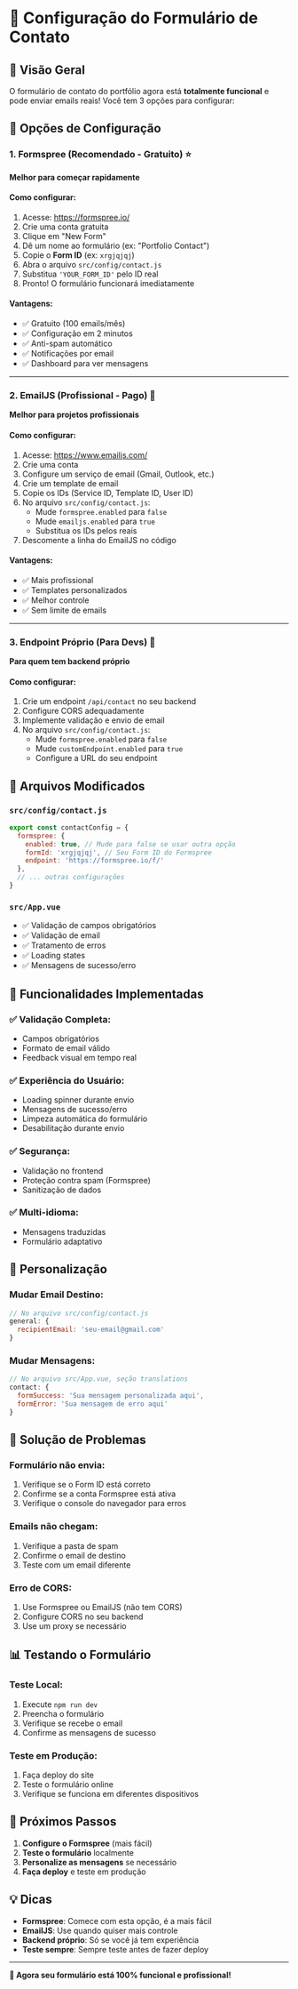 # 📧 Configuração do Formulário de Contato

## 🎯 Visão Geral
O formulário de contato do portfólio agora está **totalmente funcional** e pode enviar emails reais! Você tem 3 opções para configurar:

## 🚀 Opções de Configuração

### 1. **Formspree (Recomendado - Gratuito)** ⭐
**Melhor para começar rapidamente**

#### Como configurar:
1. Acesse: https://formspree.io/
2. Crie uma conta gratuita
3. Clique em "New Form"
4. Dê um nome ao formulário (ex: "Portfolio Contact")
5. Copie o **Form ID** (ex: `xrgjqjqj`)
6. Abra o arquivo `src/config/contact.js`
7. Substitua `'YOUR_FORM_ID'` pelo ID real
8. Pronto! O formulário funcionará imediatamente

#### Vantagens:
- ✅ Gratuito (100 emails/mês)
- ✅ Configuração em 2 minutos
- ✅ Anti-spam automático
- ✅ Notificações por email
- ✅ Dashboard para ver mensagens

---

### 2. **EmailJS (Profissional - Pago)** 💼
**Melhor para projetos profissionais**

#### Como configurar:
1. Acesse: https://www.emailjs.com/
2. Crie uma conta
3. Configure um serviço de email (Gmail, Outlook, etc.)
4. Crie um template de email
5. Copie os IDs (Service ID, Template ID, User ID)
6. No arquivo `src/config/contact.js`:
   - Mude `formspree.enabled` para `false`
   - Mude `emailjs.enabled` para `true`
   - Substitua os IDs pelos reais
7. Descomente a linha do EmailJS no código

#### Vantagens:
- ✅ Mais profissional
- ✅ Templates personalizados
- ✅ Melhor controle
- ✅ Sem limite de emails

---

### 3. **Endpoint Próprio (Para Devs)** 🔧
**Para quem tem backend próprio**

#### Como configurar:
1. Crie um endpoint `/api/contact` no seu backend
2. Configure CORS adequadamente
3. Implemente validação e envio de email
4. No arquivo `src/config/contact.js`:
   - Mude `formspree.enabled` para `false`
   - Mude `customEndpoint.enabled` para `true`
   - Configure a URL do seu endpoint

## 📁 Arquivos Modificados

### `src/config/contact.js`
```javascript
export const contactConfig = {
  formspree: {
    enabled: true, // Mude para false se usar outra opção
    formId: 'xrgjqjqj', // Seu Form ID do Formspree
    endpoint: 'https://formspree.io/f/'
  },
  // ... outras configurações
}
```

### `src/App.vue`
- ✅ Validação de campos obrigatórios
- ✅ Validação de email
- ✅ Tratamento de erros
- ✅ Loading states
- ✅ Mensagens de sucesso/erro

## 🔧 Funcionalidades Implementadas

### ✅ Validação Completa:
- Campos obrigatórios
- Formato de email válido
- Feedback visual em tempo real

### ✅ Experiência do Usuário:
- Loading spinner durante envio
- Mensagens de sucesso/erro
- Limpeza automática do formulário
- Desabilitação durante envio

### ✅ Segurança:
- Validação no frontend
- Proteção contra spam (Formspree)
- Sanitização de dados

### ✅ Multi-idioma:
- Mensagens traduzidas
- Formulário adaptativo

## 🎨 Personalização

### Mudar Email Destino:
```javascript
// No arquivo src/config/contact.js
general: {
  recipientEmail: 'seu-email@gmail.com'
}
```

### Mudar Mensagens:
```javascript
// No arquivo src/App.vue, seção translations
contact: {
  formSuccess: 'Sua mensagem personalizada aqui',
  formError: 'Sua mensagem de erro aqui'
}
```

## 🚨 Solução de Problemas

### Formulário não envia:
1. Verifique se o Form ID está correto
2. Confirme se a conta Formspree está ativa
3. Verifique o console do navegador para erros

### Emails não chegam:
1. Verifique a pasta de spam
2. Confirme o email de destino
3. Teste com um email diferente

### Erro de CORS:
1. Use Formspree ou EmailJS (não tem CORS)
2. Configure CORS no seu backend
3. Use um proxy se necessário

## 📊 Testando o Formulário

### Teste Local:
1. Execute `npm run dev`
2. Preencha o formulário
3. Verifique se recebe o email
4. Confirme as mensagens de sucesso

### Teste em Produção:
1. Faça deploy do site
2. Teste o formulário online
3. Verifique se funciona em diferentes dispositivos

## 🎯 Próximos Passos

1. **Configure o Formspree** (mais fácil)
2. **Teste o formulário** localmente
3. **Personalize as mensagens** se necessário
4. **Faça deploy** e teste em produção

## 💡 Dicas

- **Formspree**: Comece com esta opção, é a mais fácil
- **EmailJS**: Use quando quiser mais controle
- **Backend próprio**: Só se você já tem experiência
- **Teste sempre**: Sempre teste antes de fazer deploy

---

**🎉 Agora seu formulário está 100% funcional e profissional!** 